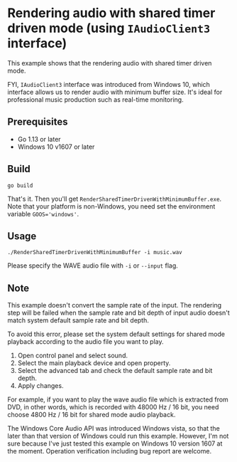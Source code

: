 # Rendering audio with shared timer driven mode (using `IAudioClient3` interface)

This example shows that the rendering audio with shared timer driven mode.

FYI, `IAudioClient3` interface was introduced from Windows 10, which interface allows us to render audio with minimum buffer size. It's ideal for professional music production such as real-time monitoring.

## Prerequisites

- Go 1.13 or later
- Windows 10 v1607 or later

## Build

```console
go build
```

That's it. Then you'll get `RenderSharedTimerDrivenWithMinimumBuffer.exe`. Note that your platform is non-Windows, you need set the environment variable `GOOS='windows'`.

## Usage

```console
./RenderSharedTimerDrivenWithMinimumBuffer -i music.wav
```

Please specify the WAVE audio file with `-i` or `--input` flag.

## Note

This example doesn't convert the sample rate of the input. The rendering step will be failed when the sample rate and bit depth of input audio doesn't match system default sample rate and bit depth.

To avoid this error, please set the system default settings for shared mode playback according to the audio file you want to play.

1. Open control panel and select sound.
1. Select the main playback device and open property.
1. Select the advanced tab and check the default sample rate and bit depth.
1. Apply changes.

For example, if you want to play the wave audio file which is extracted from DVD, in other words, which is recorded with 48000 Hz / 16 bit, you need choose 4800 Hz / 16 bit for shared mode audio playback.

The Windows Core Audio API was introduced Windows vista, so that the later than that version of Windows could run this example. However, I'm not sure because I've just tested this example on Windows 10 version 1607 at the moment. Operation verification including bug report are welcome.
